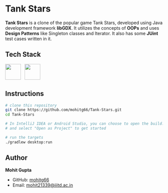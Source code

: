 # Tank Stars
**Tank Stars** is a clone of the popular game Tank Stars, developed using Java development framework **libGDX**.
It utilizes the concepts of **OOPs** and uses **Design Patterns** like Singleton classes and Iterator. It also has some **JUint** test cases written in it.


## Tech Stack

<img height="50px" src="https://cdn.svgporn.com/logos/java.svg"> &nbsp; <img height="50px" src="https://happycoding.io/tutorials/libgdx/images/libgdx-1.png">


## Instructions

```bash
# clone this repository
git clone https://github.com/mohitg66/Tank-Stars.git
cd Tank-Stars

# In IntelliJ IDEA or Android Studio, you can choose to open the build.gradle file
# and select "Open as Project" to get started

# run the targets
./gradlew desktop:run
```


## Author

**Mohit Gupta**

- GitHub: [mohitg66](https://github.com/mohitg66/)
- Email: [mohit21339@iiitd.ac.in](mailto:mohit21339@iiitd.ac.in)

